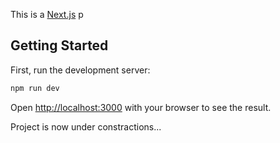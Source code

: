 This is a [Next.js](https://nextjs.org/) p

## Getting Started

First, run the development server:

```bash
npm run dev
```

Open [http://localhost:3000](http://localhost:3000) with your browser to see the result.



Project is now under constractions...
